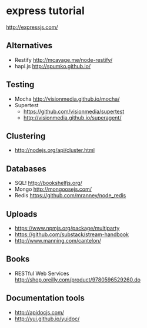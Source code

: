 

# express tutorial

http://expressjs.com/

## Alternatives

  - Restify http://mcavage.me/node-restify/
  - hapi.js http://spumko.github.io/

## Testing

  - Mocha http://visionmedia.github.io/mocha/
  - Supertest
    - https://github.com/visionmedia/supertest
    - http://visionmedia.github.io/superagent/


## Clustering

  - http://nodejs.org/api/cluster.html

## Databases

  - SQL! http://bookshelfjs.org/
  - Mongo http://mongoosejs.com/
  - Redis https://github.com/mranney/node_redis

## Uploads

  - https://www.npmjs.org/package/multiparty
  - https://github.com/substack/stream-handbook
  - http://www.manning.com/cantelon/

## Books

  - RESTful Web Services http://shop.oreilly.com/product/9780596529260.do

## Documentation tools

  - http://apidocjs.com/
  - http://yui.github.io/yuidoc/

